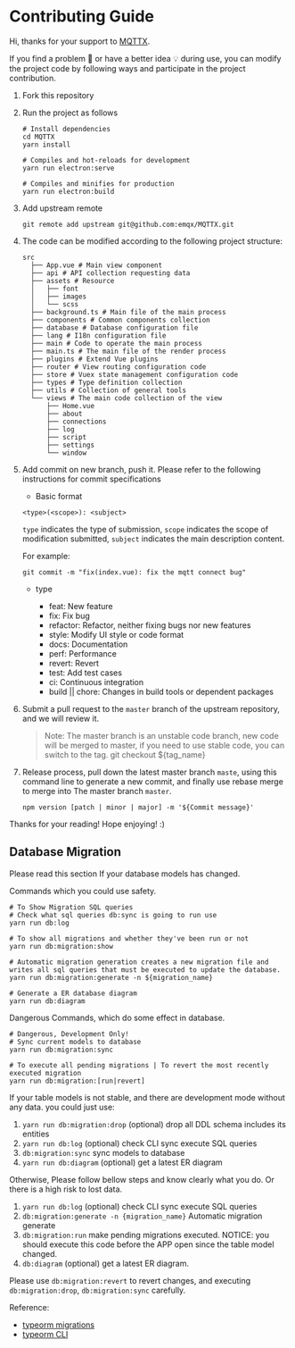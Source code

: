 # Contributing Guide

Hi, thanks for your support to [MQTTX](https://mqttx.app).

If you find a problem 🐛 or have a better idea 💡 during use, you can modify the project code by following ways and participate in the project contribution.

1. Fork this repository

2. Run the project as follows

   ```shell
   # Install dependencies
   cd MQTTX
   yarn install

   # Compiles and hot-reloads for development
   yarn run electron:serve

   # Compiles and minifies for production
   yarn run electron:build
   ```

3. Add upstream remote

   ```shell
   git remote add upstream git@github.com:emqx/MQTTX.git
   ```

4. The code can be modified according to the following project structure:

   ```shell
   src
     ├── App.vue # Main view component
     ├── api # API collection requesting data
     ├── assets # Resource
     │   ├── font
     │   ├── images
     │   └── scss
     ├── background.ts # Main file of the main process
     ├── components # Common components collection
     ├── database # Database configuration file
     ├── lang # I18n configuration file
     ├── main # Code to operate the main process
     ├── main.ts # The main file of the render process
     ├── plugins # Extend Vue plugins
     ├── router # View routing configuration code
     ├── store # Vuex state management configuration code
     ├── types # Type definition collection
     ├── utils # Collection of general tools
     └── views # The main code collection of the view
         ├── Home.vue
         ├── about
         ├── connections
         ├── log
         ├── script
         ├── settings
         └── window
   ```

5. Add commit on new branch, push it. Please refer to the following instructions for commit specifications

   - Basic format

   `<type>(<scope>): <subject>`

   `type` indicates the type of submission, `scope` indicates the scope of modification submitted, `subject` indicates the main description content.

   For example:

   ```shell
   git commit -m "fix(index.vue): fix the mqtt connect bug"
   ```

   - type

     - feat: New feature
     - fix: Fix bug
     - refactor: Refactor, neither fixing bugs nor new features
     - style: Modify UI style or code format
     - docs: Documentation
     - perf: Performance
     - revert: Revert
     - test: Add test cases
     - ci: Continuous integration
     - build || chore: Changes in build tools or dependent packages

6. Submit a pull request to the `master` branch of the upstream repository, and we will review it.

   > Note: The master branch is an unstable code branch, new code will be merged to master, if you need to use stable code, you can switch to the tag. git checkout ${tag_name}

7. Release process, pull down the latest master branch `maste`, using this command line to generate a new commit, and finally use rebase merge to merge into The master branch `master`.

   ```shell
   npm version [patch | minor | major] -m '${Commit message}'
   ```

Thanks for your reading! Hope enjoying! :)

## Database Migration

Please read this section If your database models has changed.

Commands which you could use safety.

```shell
# To Show Migration SQL queries
# Check what sql queries db:sync is going to run use
yarn run db:log

# To show all migrations and whether they've been run or not
yarn run db:migration:show

# Automatic migration generation creates a new migration file and writes all sql queries that must be executed to update the database.
yarn run db:migration:generate -n ${migration_name}

# Generate a ER database diagram
yarn run db:diagram
```

Dangerous Commands, which do some effect in database.

```shell
# Dangerous, Development Only!
# Sync current models to database
yarn run db:migration:sync

# To execute all pending migrations | To revert the most recently executed migration
yarn run db:migration:[run|revert]
```

If your table models is not stable, and there are development mode without any data. you could just use:

1. `yarn run db:migration:drop` (optional) drop all DDL schema includes its entities
2. `yarn run db:log` (optional) check CLI sync execute SQL queries
3. `db:migration:sync` sync models to database
4. `yarn run db:diagram` (optional) get a latest ER diagram

Otherwise, Please follow bellow steps and know clearly what you do. Or there is a high risk to lost data.

1. `yarn run db:log` (optional) check CLI sync execute SQL queries
2. `db:migration:generate -n {migration_name}` Automatic migration generate
3. `db:migration:run` make pending migrations executed. NOTICE: you should execute this code before the APP open since the table model changed.
4. `db:diagram` (optional) get a latest ER diagram.

Please use `db:migration:revert` to revert changes, and executing `db:migration:drop`, `db:migration:sync` carefully.

Reference:

- [typeorm migrations](https://github.com/typeorm/typeorm/blob/master/docs/migrations.md#creating-a-new-migration)
- [typeorm CLI](https://github.com/typeorm/typeorm/blob/master/docs/using-cli.md#installing-cli)
